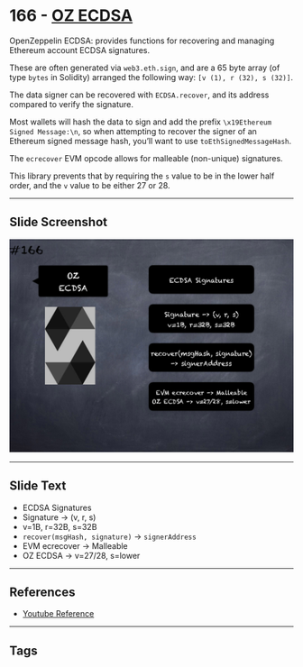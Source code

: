 # 166 - [OZ ECDSA](OZ%20ECDSA.md)
OpenZeppelin ECDSA: provides functions for recovering and managing Ethereum account ECDSA signatures. 

These are often generated via `web3.eth.sign`, and are a 65 byte array (of type `bytes` in Solidity) arranged the following way: `[v (1), r (32), s (32)]`. 

The data signer can be recovered with `ECDSA.recover`, and its address compared to verify the signature.

Most wallets will hash the data to sign and add the prefix `\x19Ethereum Signed Message:\n`, so when attempting to recover the signer of an Ethereum signed message hash, you’ll want to use `toEthSignedMessageHash`.

The `ecrecover` EVM opcode allows for malleable (non-unique) signatures. 

This library prevents that by requiring the `s` value to be in the lower half order, and the `v` value to be either 27 or 28.

___
## Slide Screenshot
![166.png](../../images/3.%20Solidity%20201/166.png)
___
## Slide Text
- ECDSA Signatures
- Signature -> (v, r, s)
- v=1B, r=32B, s=32B
- `recover(msgHash, signature)` -> `signerAddress`
- EVM ecrecover -> Malleable
- OZ ECDSA -> v=27/28, s=lower
___
## References
- [Youtube Reference](https://youtu.be/L_9Fk6HRwpU?t=343)
___
## Tags